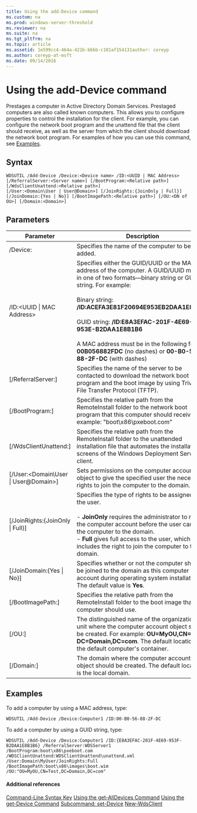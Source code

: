 ```yaml
---
title: Using the add-Device command
ms.custom: na
ms.prod: windows-server-threshold
ms.reviewer: na
ms.suite: na
ms.tgt_pltfrm: na
ms.topic: article
ms.assetid: 1e599cc4-464a-421b-b6bb-c101af154131author: coreyp
ms.author: coreyp-at-msft
ms.date: 09/14/2016
---
```

# Using the add-Device command
Prestages a computer in Active Directory Domain Services. Prestaged computers are also called known computers. This allows you to configure properties to control the installation for the client. For example, you can configure the network boot program and the unattend file that the client should receive, as well as the server from which the client should download the network boot program.
For examples of how you can use this command, see [Examples](#BKMK_examples).
## Syntax
```
WDSUTIL /Add-Device /Device:<Device name> /ID:<UUID | MAC Address> [/ReferralServer:<Server name>] [/BootProgram:<Relative path>] [/WdsClientUnattend:<Relative path>] 
[/User:<Domain\User | User@Domain>] [/JoinRights:{JoinOnly | Full}] [/JoinDomain:{Yes | No}] [/BootImagePath:<Relative path>] [/OU:<DN of OU>] [/Domain:<Domain>]
```
## Parameters
|Parameter|Description|
|-------------|---------------|
|/Device:<computer name>|Specifies the name of the computer to be added.|
|/ID:<UUID &#124; MAC Address>|Specifies either the GUID/UUID or the MAC address of the computer. A GUID/UUID must be in one of two formats—binary string or GUID string. For example:<br /><br />Binary string: **/ID:ACEFA3E81F20694E953EB2DAA1E8B1B6**<br /><br />GUID string: **/ID:E8A3EFAC-201F-4E69-953E-B2DAA1E8B1B6**<br /><br />A MAC address must be in the following format: **00B056882FDC** (no dashes) or **00-B0-56-88-2F-DC** (with dashes)|
|[/ReferralServer:<Server name>]|Specifies the name of the server to be contacted to download the network boot program and the boot image by using Trivial File Transfer Protocol (TFTP).|
|[/BootProgram:<Relative path>]|Specifies the relative path from the RemoteInstall folder to the network boot program that this computer should receive. For example: "boot\x86\pxeboot.com"|
|[/WdsClientUnattend:<Relative path>]|Specifies the relative path from the RemoteInstall folder to the unattended installation file that automates the installation screens of the Windows Deployment Services client.|
|[/User:<Domain\User &#124; User@Domain>]|Sets permissions on the computer account object to give the specified user the necessary rights to join the computer to the domain.|
|[/JoinRights:{JoinOnly &#124; Full}]|Specifies the type of rights to be assigned to the user.<br /><br />-   **JoinOnly** requires the administrator to reset the computer account before the user can join the computer to the domain.<br />-   **Full** gives full access to the user, which includes the right to join the computer to the domain.|
|[/JoinDomain:{Yes &#124; No}]|Specifies whether or not the computer should be joined to the domain as this computer account during operating system installation. The default value is **Yes**.|
|[/BootImagePath:<Relative path>]|Specifies the relative path from the RemoteInstall folder to the boot image that this computer should use.|
|[/OU:<DN of OU>]|The distinguished name of the organizational unit where the computer account object should be created. For example: **OU=MyOU,CN=Test, DC=Domain,DC=com**. The default location is the default computer's container.|
|[/Domain:<Domain>]|The domain where the computer account object should be created. The default location is the local domain.|
## <a name="BKMK_examples"></a>Examples
To add a computer by using a MAC address, type:
```
WDSUTIL /Add-Device /Device:Computer1 /ID:00-B0-56-88-2F-DC
```
To add a computer by using a GUID string, type:
```
WDSUTIL /Add-Device /Device:Computer1 /ID:{E8A3EFAC-201F-4E69-953F-B2DAA1E8B1B6} /ReferralServer:WDSServer1 /BootProgram:boot\x86\pxeboot.com 
/WDSClientUnattend:WDSClientUnattend\unattend.xml /User:Domain\MyUser/JoinRights:Full /BootImagePath:boot\x86\images\boot.wim /OU:"OU=MyOU,CN=Test,DC=Domain,DC=com"
```
#### Additional references
[Command-Line Syntax Key](Command-Line-Syntax-Key.md)
[Using the get-AllDevices Command](Using-the-get-AllDevices-Command.md)
[Using the get-Device Command](Using-the-get-Device-Command.md)
[Subcommand: set-Device](Subcommand--set-Device.md)
[New-WdsClient](http://technet.microsoft.com/library/dn283430.aspx)
